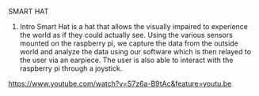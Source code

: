 SMART HAT

1. Intro
Smart Hat is a hat that allows the visually impaired to experience the world as if they could actually see. Using the various sensors mounted on the raspberry pi, we capture the data from the outside world and analyze the data using our software which is then relayed to the user via an earpiece. The user is also able to interact with the raspberry pi through a joystick. 
 
https://www.youtube.com/watch?v=S7z6a-B9tAc&feature=youtu.be

